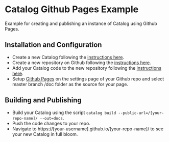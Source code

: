 # Catalog Github Pages Example
Example for creating and publishing an instance of Catalog using Github Pages.

## Installation and Configuration
- Create a new Catalog following the [instructions here](https://docs.catalog.style/installation/create-catalog).
- Create a new repository on Github following the [instructions here](https://help.github.com/en/github/creating-cloning-and-archiving-repositories/creating-a-new-repository).
- Add your Catalog code to the new repository following the [instructions here](https://help.github.com/en/github/importing-your-projects-to-github/adding-an-existing-project-to-github-using-the-command-line).
- Setup [Github Pages](https://pages.github.com/) on the settings page of your Github repo and select master branch /doc folder as the source for your page.

## Building and Publishing
- Build your Catalog using the script `catalog build --public-url=/[your-repo-name]/ --out=docs`.
- Push the code changes to your repo.
- Navigate to https://[your-username].github.io/[your-repo-name]/ to see your new Catalog in full bloom.
